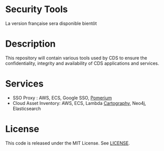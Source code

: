# Security Tools
La version française sera disponible bientôt

# Description

This repository will contain various tools used by CDS to ensure the confidentiality, integrity and availability of CDS applications and services.

# Services

- SSO Proxy : AWS, ECS, Google SSO, [Pomerium](https://github.com/pomerium/pomerium)
- Cloud Asset Inventory: AWS, ECS, Lambda [Cartography](https://github.com/lyft/cartography), Neo4j, Elasticsearch

# License

This code is released under the MIT License. See [LICENSE](LICENSE).
